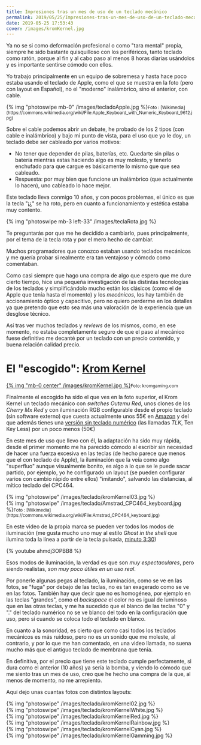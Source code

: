 ```yaml
---
title: Impresiones tras un mes de uso de un teclado mecánico
permalink: 2019/05/25/Impresiones-tras-un-mes-de-uso-de-un-teclado-mecanico/
date: 2019-05-25 17:53:43
cover: /images/kromKernel.jpg
---
```

Ya no se si como deformación profesional o como "tara mental" propia, siempre he sido bastante quisquilloso con los periféricos, tanto teclado como ratón, porque al fin y al cabo paso al menos 8 horas diarias usándolos y es importante sentirse cómodo con ellos.

Yo trabajo principalmente en un equipo de sobremesa y hasta hace poco estaba usando el teclado de Apple, como el que se muestra en la foto (pero con layout en Español), no el "moderno" inalámbrico, sino el anterior, con cable.

<div class="mb-3 right-50">
{% img "photoswipe mb-0" /images/tecladoApple.jpg %}<small>Foto : [Wikimedia](https://commons.wikimedia.org/wiki/File:Apple_Keyboard_with_Numeric_Keyboard_9612.jpg)</small>
</div>  

Sobre el cable podemos abrir un debate, he probado de los 2 tipos (con cable e inalámbrico) y bajo mi punto de vista, para el uso que yo le doy, un teclado debe ser cableado por varios motivos:
* No tener que depender de pilas, baterías, etc.
Quedarte sin pilas o batería mientras estas haciendo algo es muy molesto, y tenerlo enchufado para que cargue es básicamente lo mismo que que sea cableado.
* Respuesta: por muy bien que funcione un inalámbrico (que actualmente lo hacen), uno cableado lo hace mejor.

<div class="clearfix"></div>

Este teclado lleva conmigo 10 años, y con pocos problemas, el único es que la tecla "¡¿" se ha roto, pero en cuanto a funcionamiento y estética estaba muy contento.

{% img "photoswipe mb-3 left-33" /images/teclaRota.jpg %}

Te preguntarás por que me he decidido a cambiarlo, pues principalmente, por el tema de la tecla rota y por el mero hecho de cambiar.

Muchos programadores que conozco estaban usando teclados mecánicos y me quería probar si realmente era tan ventajoso y cómodo como comentaban.

Como casi siempre que hago una compra de algo que espero que me dure cierto tiempo, hice una pequeña investigación de las distintas tecnologías de los teclados y simplificándolo mucho están los clásicos (como el de Apple que tenía hasta el momento) y los *mecánicos*, los hay también de accionamiento óptico y capacitivo, pero no quiero perderme en los detalles ya que pretendo que esto sea más una valoración de la experiencia que un desglose técnico.

Así tras ver muchos teclados y _reviews_ de los mismos, como, en ese momento, no estaba completamente seguro de que el paso al mecánico fuese definitivo me decanté por un teclado con un precio contenido, y buena relación calidad precio.
<div class="clearfix"></div>

# El "escogido": [Krom Kernel](https://amzn.to/2W4H0Xb)
 
[{% img "mb-0 center" /images/kromKernel.jpg %}](https://amzn.to/2W4H0Xb)<small>Foto: kromgaming.com</small>

Finalmente el escogido ha sido el que ves en la foto superior, el Krom Kernel un teclado mecánico con _switches_ *Outemu Red*, unos clones de los _Cherry Mx Red_ y con iluminación RGB configurable desde el propio teclado (sin software externo) que cuesta actualmente unos 55€ en [Amazon](https://amzn.to/2W4H0Xb) y del que además tienes una [versión sin teclado numérico](https://amzn.to/2WnkesR) (las llamadas _TLK_, Ten Key Less) por un poco menos (50€)

En este mes de uso que llevo con él, la adaptación ha sido muy rápida, desde el primer momento me ha parecido cómodo al escribir sin necesidad de hacer una fuerza excesiva en las teclas (de hecho parece que menos que el con teclado de Apple), la iluminación que la veía como algo "superfluo" aunque visualmente bonito, es algo a lo que se le puede sacar partido, por ejemplo, yo he configurado un layout (se pueden configurar varios con cambio rápido entre ellos) "imitando", salvando las distancias, al mítico teclado del CPC464.

<div class="left-50">
{% img "photoswipe" /images/teclado/kromKernel03.jpg %}
</div>

<div class="right-50">
{% img "photoswipe" /images/teclado/Amstrad_CPC464_keyboard.jpg %}<small>Foto : [Wikimedia](https://commons.wikimedia.org/wiki/File:Amstrad_CPC464_keyboard.jpg)</small>
</div>
<div class="clearfix"></div>

En este video de la propia marca se pueden ver todos los modos de iluminación (me gusta mucho uno muy al estilo _Ghost in the shell_ que ilumina toda la línea a partir de la tecla pulsada, [minuto 3:30](https://youtu.be/ahmdj3OPBB8?t=210))

{% youtube ahmdj3OPBB8 %}

Esos modos de iluminación, la verdad es que son *muy espectaculares*, pero siendo realistas, *son muy poco útiles en un uso real*.

Por ponerle algunas pegas al teclado, la iluminación, como se ve en las fotos, se "fuga" por debajo de las teclas, no es tan exagerado como se ve en las fotos. También hay que decir que no es homogénea, por ejemplo en las teclas "grandes", como el _backspace_ el color no es igual de luminoso que en las otras teclas, y me ha sucedido que el blanco de las teclas "0" y "." del teclado numérico no se ve blanco del todo en la configuración que uso, pero si cuando se coloca todo el teclado en blanco.

En cuanto a la sonoridad, es cierto que como casi todos los teclados mecánicos es más ruidoso, pero no es un sonido que me moleste, al contrario, y por lo que me han comentado, en una video llamada, no suena mucho más que el antiguo teclado de membrana que tenia.

En definitiva, por el precio que tiene este teclado cumple perfectamente, si dura como el anterior (10 años) ya sería la bomba, y viendo lo cómodo que me siento tras un mes de uso, creo que he hecho una compra de la que, al menos de momento, no me arrepiento.

Aquí dejo unas cuantas fotos con distintos layouts:

<div class="left-33">
  {% img "photoswipe" /images/teclado/kromKernel02.jpg %}
</div>

<div class="left-33">
  {% img "photoswipe" /images/teclado/kromKernelWhite.jpg %}
</div>

<div class="left-33">
  {% img "photoswipe" /images/teclado/kromKernelRed.jpg %}
</div>
<div class="clearfix"></div>

<div class="left-33">
  {% img "photoswipe" /images/teclado/kromKernelRainbow.jpg %}
</div>

<div class="left-33">
  {% img "photoswipe" /images/teclado/kromKernelCyan.jpg %}
</div>

<div class="left-33">
  {% img "photoswipe" /images/teclado/kromKernelGamming.jpg %}
</div>
<div class="clearfix"></div>
